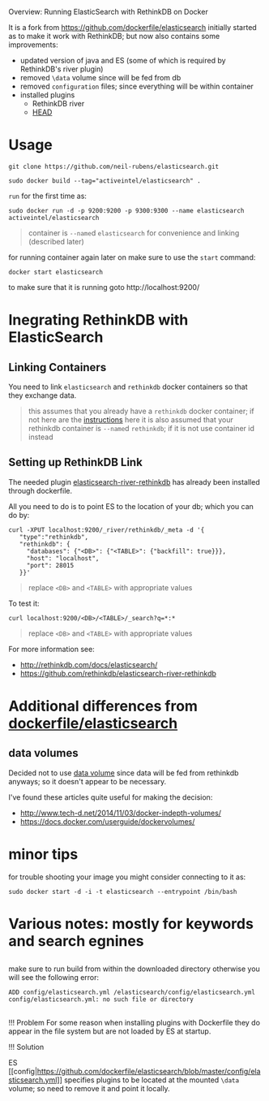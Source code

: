 Overview: Running ElasticSearch with RethinkDB on Docker


It is a fork from https://github.com/dockerfile/elasticsearch
initially started as to make it work with RethinkDB; but now also contains some improvements:
* updated version of java and ES (some of which is required by RethinkDB's river plugin)
* removed `\data` volume since will be fed from db
* removed `configuration` files; since everything will be within container
* installed plugins
   * RethinkDB river
   * [HEAD](https://github.com/mobz/elasticsearch-head)

# Usage

`git clone https://github.com/neil-rubens/elasticsearch.git`

`sudo docker build --tag="activeintel/elasticsearch" .`

`run` for the first time as:

`sudo docker run -d -p 9200:9200 -p 9300:9300 --name elasticsearch activeintel/elasticsearch`

> container is `--name`d `elasticsearch` for convenience and linking (described later) 

for running container again later on make sure to use the `start` command:

`docker start elasticsearch`

to make sure that it is running goto http://localhost:9200/


# Inegrating RethinkDB with ElasticSearch

## Linking Containers

You need to link `elasticsearch` and `rethinkdb` docker containers so that they exchange data.  
> this assumes that you already have a `rethinkdb` docker container; if not here are the [instructions](https://github.com/dockerfile/rethinkdb)
> here it is also assumed that your rethinkdb container is `--name`d `rethinkdb`; if it is not use container id instead



## Setting up RethinkDB Link

The needed plugin [elasticsearch-river-rethinkdb](https://github.com/rethinkdb/elasticsearch-river-rethinkdb) has already been installed through dockerfile.

All you need to do is to point ES to the location of your db; which you can do by:

```
curl -XPUT localhost:9200/_river/rethinkdb/_meta -d '{
   "type":"rethinkdb",
   "rethinkdb": {
     "databases": {"<DB>": {"<TABLE>": {"backfill": true}}},
     "host": "localhost",
     "port": 28015
   }}'
```

> replace `<DB>` and `<TABLE>` with appropriate values

To test it:

`curl localhost:9200/<DB>/<TABLE>/_search?q=*:*`
> replace `<DB>` and `<TABLE>` with appropriate values


For more information see:
* http://rethinkdb.com/docs/elasticsearch/
* https://github.com/rethinkdb/elasticsearch-river-rethinkdb




# Additional differences from [dockerfile/elasticsearch](https://github.com/dockerfile/elasticsearch)

## data volumes

Decided not to use [data volume](https://docs.docker.com/userguide/dockervolumes/) since data will be fed from rethinkdb anyways; so it doesn't appear to be necessary.

I've found these articles quite useful for making the decision:
* http://www.tech-d.net/2014/11/03/docker-indepth-volumes/
* https://docs.docker.com/userguide/dockervolumes/


# minor tips

for trouble shooting your image you might consider connecting to it as:

`sudo docker start -d -i -t elasticsearch --entrypoint /bin/bash`




# Various notes: mostly for keywords and search egnines

##

make sure to run build from within the downloaded directory otherwise you will see the following error:

```
ADD config/elasticsearch.yml /elasticsearch/config/elasticsearch.yml
config/elasticsearch.yml: no such file or directory
```

##

!!! Problem
For some reason when installing plugins with Dockerfile they do appear in the file system but are not loaded by ES at startup.

!!! Solution

ES [[config|https://github.com/dockerfile/elasticsearch/blob/master/config/elasticsearch.yml]] specifies plugins to be located at the mounted `\data` volume; so need to remove it and point it locally. 

##



